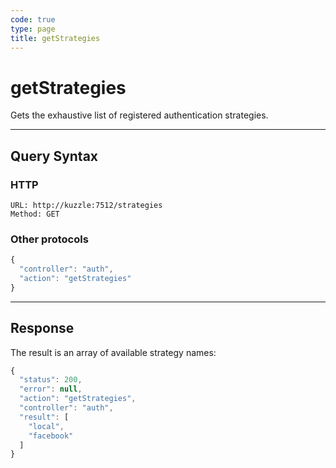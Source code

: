 ```yaml
---
code: true
type: page
title: getStrategies
---
```


# getStrategies



Gets the exhaustive list of registered authentication strategies.

---

## Query Syntax

### HTTP

```http
URL: http://kuzzle:7512/strategies
Method: GET
```

### Other protocols

```js
{
  "controller": "auth",
  "action": "getStrategies"
}
```

---

## Response

The result is an array of available strategy names:

```js
{
  "status": 200,
  "error": null,
  "action": "getStrategies",
  "controller": "auth",
  "result": [
    "local",
    "facebook"
  ]
}
```
